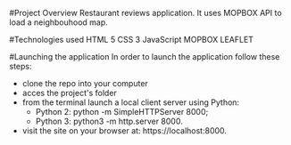#Project Overview
Restaurant reviews application. It uses MOPBOX API to load a neighbouhood map.

#Technologies used
HTML 5
CSS 3
JavaScript
MOPBOX
LEAFLET

#Launching the application
In order to launch the application follow these steps:
- clone the repo into your computer
- acces the project's folder
- from the terminal launch a local client server using Python:
	- Python 2: python -m SimpleHTTPServer 8000;
	- Python 3: python3 -m http.server 8000.
- visit the site on your browser at: https://localhost:8000. 